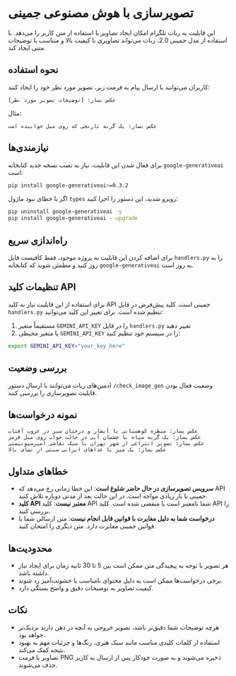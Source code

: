 # تصویرسازی با هوش مصنوعی جمینی

این قابلیت به ربات تلگرام امکان ایجاد تصاویر با استفاده از متن کاربر را می‌دهد. با استفاده از مدل جمینی 2.0، ربات می‌تواند تصاویری با کیفیت بالا و متناسب با توضیحات متنی ایجاد کند.

## نحوه استفاده

کاربران می‌توانند با ارسال پیام به فرمت زیر، تصویر مورد نظر خود را ایجاد کنند:

```
عکس بساز: [توضیحات تصویر مورد نظر]
```

مثال:
```
عکس بساز: یک گربه نارنجی که روی مبل خوابیده است
```

## نیازمندی‌ها

برای فعال شدن این قابلیت، نیاز به نصب نسخه جدید کتابخانه `google-generativeai` است:

```bash
pip install google-generativeai>=0.3.2
```

اگر با خطای نبود ماژول `types` روبرو شدید، این دستور را اجرا کنید:

```bash
pip uninstall google-generativeai -y
pip install google-generativeai --upgrade
```

## راه‌اندازی سریع

برای اضافه کردن این قابلیت به پروژه موجود، فقط کافیست فایل `handlers.py` را به روز کنید و مطمئن شوید که کتابخانه `google-generativeai` به روز است.

## تنظیمات کلید API

برای استفاده از این قابلیت نیاز به کلید API جمینی است. کلید پیش‌فرض در فایل `handlers.py` تنظیم شده است. برای تغییر این کلید می‌توانید:

1. مستقیماً متغیر `GEMINI_API_KEY` را در فایل `handlers.py` تغییر دهید
2. یا متغیر محیطی `GEMINI_API_KEY` را در سیستم خود تنظیم کنید:

```bash
export GEMINI_API_KEY="your_key_here"
```

## بررسی وضعیت

ادمین‌های ربات می‌توانند با ارسال دستور `/check_image_gen` وضعیت فعال بودن قابلیت تصویرسازی را بررسی کنند.

## نمونه درخواست‌ها

```
عکس بساز: منظره کوهستانی با آبشار و درختان سبز در غروب آفتاب
عکس بساز: یک گربه سیاه با چشمان آبی در حالت خواب روی مبل قرمز
عکس بساز: تصویر انتزاعی از شهر تهران با سبک نقاشی امپرسیونیستی
عکس بساز: یک میز با غذاهای ایرانی سنتی از نمای بالا
```

## خطاهای متداول

- **سرویس تصویرسازی در حال حاضر شلوغ است**: این خطا زمانی رخ می‌دهد که API جمینی با بار زیادی مواجه است. در این حالت بعد از مدتی دوباره تلاش کنید.
- **کلید API معتبر نیست**: کلید API شما نامعتبر است یا منقضی شده است. کلید API را بررسی کنید.
- **درخواست شما به دلیل مغایرت با قوانین قابل انجام نیست**: متن ارسالی شما با قوانین جمینی مغایرت دارد. متن دیگری را امتحان کنید.

## محدودیت‌ها

- هر تصویر با توجه به پیچیدگی متن ممکن است بین 5 تا 30 ثانیه زمان برای ایجاد نیاز داشته باشد.
- برخی درخواست‌ها ممکن است به دلیل محتوای نامناسب یا خشونت‌آمیز رد شوند.
- کیفیت تصاویر به توضیحات دقیق و واضح بستگی دارد.

## نکات

- هرچه توضیحات شما دقیق‌تر باشد، تصویر خروجی به آنچه در ذهن دارید نزدیک‌تر خواهد بود.
- استفاده از کلمات کلیدی مناسب مانند سبک هنری، رنگ‌ها و جزئیات مهم به بهبود نتیجه کمک می‌کند.
- تصاویر با فرمت PNG ذخیره می‌شوند و به صورت خودکار پس از ارسال به کاربر حذف می‌شوند. 